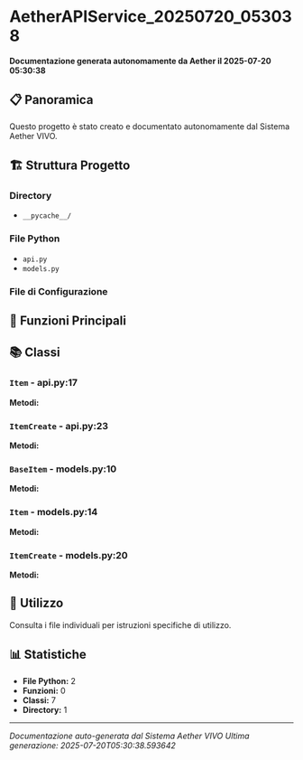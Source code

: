 # AetherAPIService_20250720_053038

**Documentazione generata autonomamente da Aether il 2025-07-20 05:30:38**

## 📋 Panoramica

Questo progetto è stato creato e documentato autonomamente dal Sistema Aether VIVO.

## 🏗️ Struttura Progetto

### Directory
- `__pycache__/`

### File Python
- `api.py`
- `models.py`

### File di Configurazione


## 🔧 Funzioni Principali



## 📚 Classi

### `Item` - api.py:17
**Metodi:** 
### `ItemCreate` - api.py:23
**Metodi:** 
### `BaseItem` - models.py:10
**Metodi:** 
### `Item` - models.py:14
**Metodi:** 
### `ItemCreate` - models.py:20
**Metodi:** 

## 🚀 Utilizzo

Consulta i file individuali per istruzioni specifiche di utilizzo.

## 📊 Statistiche

- **File Python:** 2
- **Funzioni:** 0
- **Classi:** 7
- **Directory:** 1

---

*Documentazione auto-generata dal Sistema Aether VIVO*
*Ultima generazione: 2025-07-20T05:30:38.593642*
